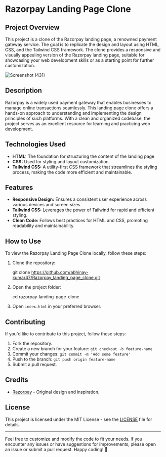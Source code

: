 # Razorpay Landing Page Clone

## Project Overview

This project is a clone of the Razorpay landing page, a renowned payment gateway service. The goal is to replicate the design and layout using HTML, CSS, and the Tailwind CSS framework. The clone provides a responsive and visually appealing version of the Razorpay landing page, suitable for showcasing your web development skills or as a starting point for further customization.

![Screenshot (431)](https://github.com/abhinay-techx/Razorpay_replica/assets/101319759/85b65ec6-5b4c-4184-b828-1358cd2f6779)



## Description

Razorpay is a widely used payment gateway that enables businesses to manage online transactions seamlessly. This landing page clone offers a hands-on approach to understanding and implementing the design principles of such platforms. With a clean and organized codebase, the project serves as an excellent resource for learning and practicing web development.

## Technologies Used

- **HTML:** The foundation for structuring the content of the landing page.
- **CSS:** Used for styling and layout customization.
- **Tailwind CSS:** A utility-first CSS framework that streamlines the styling process, making the code more efficient and maintainable.

## Features

- **Responsive Design:** Ensures a consistent user experience across various devices and screen sizes.
- **Tailwind CSS:** Leverages the power of Tailwind for rapid and efficient styling.
- **Clean Code:** Follows best practices for HTML and CSS, promoting readability and maintainability.

## How to Use

To view the Razorpay Landing Page Clone locally, follow these steps:

1. Clone the repository:
    
    git clone https://github.com/abhinay-kumar47/Razorpay_landing_page_clone.git
    
2. Open the project folder:
    
    cd razorpay-landing-page-clone
    
3. Open `index.html` in your preferred browser.

## Contributing

If you'd like to contribute to this project, follow these steps:

1. Fork the repository.
2. Create a new branch for your feature: `git checkout -b feature-name`
3. Commit your changes: `git commit -m 'Add some feature'`
4. Push to the branch: `git push origin feature-name`
5. Submit a pull request.

## Credits

- [Razorpay](https://razorpay.com/) - Original design and inspiration.

## License

This project is licensed under the MIT License - see the [LICENSE](https://www.notion.so/LICENSE) file for details.

---

Feel free to customize and modify the code to fit your needs. If you encounter any issues or have suggestions for improvements, please open an issue or submit a pull request. Happy coding! 🚀
